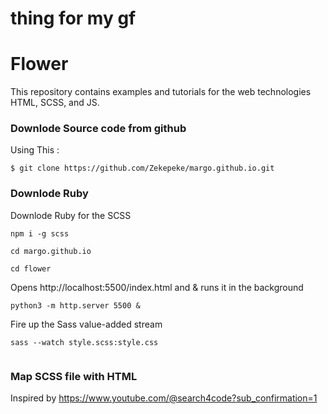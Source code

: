 # thing for my gf

# Flower
This repository contains examples and tutorials for the web technologies HTML, SCSS, and JS.

### Downlode Source code from github
Using This : 

```
$ git clone https://github.com/Zekepeke/margo.github.io.git
```

### Downlode Ruby 
Downlode Ruby for the SCSS
```
npm i -g scss
```
```
cd margo.github.io
```
```
cd flower
```
Opens http://localhost:5500/index.html and & runs it in the background
```
python3 -m http.server 5500 &
```
Fire up the Sass value-added stream
```
sass --watch style.scss:style.css 
```

```

```

### Map SCSS file with HTML

Inspired by https://www.youtube.com/@search4code?sub_confirmation=1


